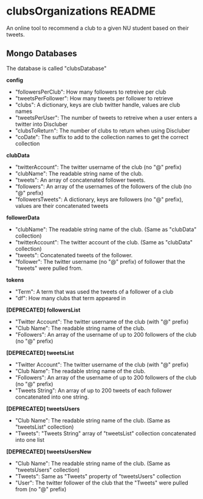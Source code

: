 clubsOrganizations README
============
An online tool to recommend a club to a given NU student based on their tweets.

## Mongo Databases
The database is called "clubsDatabase"

**config**
+ "followersPerClub": How many followers to retreive per club
+ "tweetsPerFollower": How many tweets per follower to retrieve
+ "clubs": A dictionary, keys are club twitter handle, values are club names
+ "tweetsPerUser": The number of tweets to retreive when a user enters a twitter into Discluber
+ "clubsToReturn": The number of clubs to return when using Discluber
+ "coDate": The suffix to add to the collection names to get the correct collection

**clubData**
+ "twitterAccount": The twitter username of the club (no "@" prefix)
+ "clubName": The readable string name of the club.
+ "tweets": An array of concatenated follower tweets.
+ "followers": An array of the usernames of the followers of the club (no "@" prefix)
+ "followersTweets": A dictionary, keys are followers (no "@" prefix), values are their concatenated tweets

**followerData**
+ "clubName": The readable string name of the club. (Same as "clubData" collection)
+ "twitterAccount": The twitter account of the club. (Same as "clubData" collection)
+ "tweets": Concatenated tweets of the follower.
+ "follower": The twitter username (no "@" prefix) of follower that the "tweets" were pulled from.

**tokens**
+ "Term": A term that was used the tweets of a follower of a club
+ "df": How many clubs that term appeared in

**[DEPRECATED] followersList**
+ "Twitter Account": The twitter username of the club (with "@" prefix)
+ "Club Name": The readable string name of the club.
+ "Followers": An array of the username of up to 200 followers of the club (no "@" prefix)

**[DEPRECATED] tweetsList**
+ "Twitter Account": The twitter username of the club (with "@" prefix)
+ "Club Name": The readable string name of the club.
+ "Followers": An array of the username of up to 200 followers of the club (no "@" prefix)
+ "Tweets String": An array of up to 200 tweets of each follower concatenated into one string.

**[DEPRECATED] tweetsUsers**
+ "Club Name": The readable string name of the club. (Same as "tweetsList" collection)
+ "Tweets": "Tweets String" array of "tweetsList" collection concatenated into one list

**[DEPRECATED] tweetsUsersNew**
+ "Club Name": The readable string name of the club. (Same as "tweetsUsers" collection)
+ "Tweets": Same as "Tweets" property of "tweetsUsers" collection
+ "User": The twitter follower of the club that the "Tweets" were pulled from (no "@" prefix)
